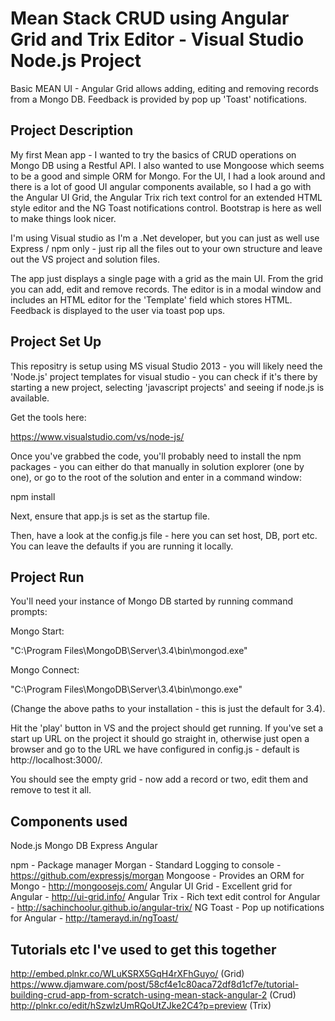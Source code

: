 # Mean Stack CRUD using Angular Grid and Trix Editor - Visual Studio Node.js Project

Basic MEAN UI - Angular Grid allows adding, editing and removing records from a Mongo DB. Feedback is provided by pop up 'Toast' notifications.



## Project Description




My first Mean app - I wanted to try the basics of CRUD operations on Mongo DB using a Restful API. I also wanted to use Mongoose which seems to be a good and simple ORM for Mongo.
For the UI, I had a look around and there is a lot of good UI angular components available, so I had a go with the Angular UI Grid, the Angular Trix rich text control for an extended HTML style editor
and the NG Toast notifications control. Bootstrap is here as well to make things look nicer.

I'm using Visual studio as I'm a .Net developer, but you can just as well use Express / npm only - just rip all the files out to your own structure and leave out the VS project and solution files.
 
The app just displays a single page with a grid as the main UI. From the grid you can add, edit and remove records. The editor is in a modal window and includes an HTML editor for the 'Template' field 
which stores HTML. Feedback is displayed to the user via toast pop ups.



## Project Set Up

This repositry is setup using MS visual Studio 2013 - you will likely need the 'Node.js' project templates for visual studio - you can check if it's there by starting a new project, 
selecting 'javascript projects' and seeing if node.js is available.

Get the tools here:

https://www.visualstudio.com/vs/node-js/


Once you've grabbed the code, you'll probably need to install the npm packages - you can either do that manually in solution explorer (one by one), or go to the root of the solution and enter  in 
a command window:

npm install



Next, ensure that app.js is set as the startup file.

Then, have a look at the config.js file - here you can set host, DB, port etc. You can leave the defaults if you are running it locally.


## Project Run

You'll need your instance of Mongo DB started by running command prompts:

Mongo Start:

"C:\Program Files\MongoDB\Server\3.4\bin\mongod.exe"

Mongo Connect:

"C:\Program Files\MongoDB\Server\3.4\bin\mongo.exe"

(Change the above paths to your installation - this is just the default for 3.4).


Hit the 'play' button in VS and the project should get running. If you've set a start up URL on the project it should go straight in, otherwise just open a browser and 
go to the URL we have configured in config.js - default is http://localhost:3000/.

You should see the empty grid - now add a record or two, edit them and remove to test it all.




## Components used


Node.js
Mongo DB
Express
Angular

npm - Package manager 
Morgan - Standard Logging to console - https://github.com/expressjs/morgan
Mongoose - Provides an ORM for Mongo - http://mongoosejs.com/
Angular UI Grid - Excellent grid for Angular - http://ui-grid.info/
Angular Trix - Rich text edit control for Angular - http://sachinchoolur.github.io/angular-trix/
NG Toast - Pop up notifications for Angular - http://tamerayd.in/ngToast/




## Tutorials etc I've used to get this together

http://embed.plnkr.co/WLuKSRX5GqH4rXFhGuyo/ (Grid)
https://www.djamware.com/post/58cf4e1c80aca72df8d1cf7e/tutorial-building-crud-app-from-scratch-using-mean-stack-angular-2 (Crud)
http://plnkr.co/edit/hSzwlzUmRQoUtZJke2C4?p=preview (Trix)

